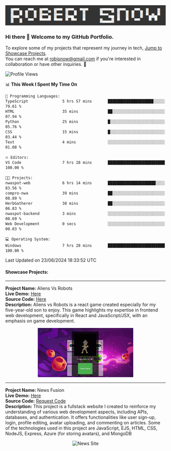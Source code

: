 <img alt="myname" src="assets/name.png" />

### Hi there 👋 Welcome to my GitHub Portfolio.
To explore some of my projects that represent my journey in tech, [Jump to Showcase Projects](#showcase-projects).  
You can reach me at robjsnow@gmail.com if you're interested in collaboration or have other inquiries.  :briefcase:



<!--START_SECTION:waka-->
![Profile Views](http://img.shields.io/badge/Profile%20Views-23-blue)

📊 **This Week I Spent My Time On** 

```text
💬 Programming Languages: 
TypeScript               5 hrs 57 mins       ████████████████████░░░░░   79.61 % 
HTML                     35 mins             ██░░░░░░░░░░░░░░░░░░░░░░░   07.94 % 
Python                   25 mins             █░░░░░░░░░░░░░░░░░░░░░░░░   05.76 % 
CSS                      15 mins             █░░░░░░░░░░░░░░░░░░░░░░░░   03.44 % 
Text                     4 mins              ░░░░░░░░░░░░░░░░░░░░░░░░░   01.08 % 

🔥 Editors: 
VS Code                  7 hrs 28 mins       █████████████████████████   100.00 % 

🐱‍💻 Projects: 
nwaspot-web              6 hrs 14 mins       █████████████████████░░░░   83.56 % 
compro-nwa               39 mins             ██░░░░░░░░░░░░░░░░░░░░░░░   08.89 % 
HerbGatherer             30 mins             ██░░░░░░░░░░░░░░░░░░░░░░░   06.83 % 
nwaspot-backend          3 mins              ░░░░░░░░░░░░░░░░░░░░░░░░░   00.69 % 
Web Development          0 secs              ░░░░░░░░░░░░░░░░░░░░░░░░░   00.03 % 

💻 Operating System: 
Windows                  7 hrs 28 mins       █████████████████████████   100.00 % 
```


 Last Updated on 23/06/2024 18:33:52 UTC
<!--END_SECTION:waka-->

<!--
**robjsnow/robjsnow** is a ✨ _special_ ✨ repository because its `README.md` (this file) appears on your GitHub profile.

Here are some ideas to get you started:

- 🔭 I’m currently working on ...
- 🌱 I’m currently learning ...
- 👯 I’m looking to collaborate on ...
- 🤔 I’m looking for help with ...
- 💬 Ask me about ...
- 📫 How to reach me: ...
- 😄 Pronouns: ...
- ⚡ Fun fact: ...
-->

#### Showcase Projects:

---

**Project Name:** Aliens Vs Robots  
**Live Demo:** [Here](https://yellow-water-02e94ce10.4.azurestaticapps.net/)  
**Source Code:** [Here](https://github.com/robjsnow/avr/)  
**Description:** Aliens vs Robots is a react game created especially for my five-year-old son to enjoy. This game highlights my expertise in frontend web development, specifically in React and JavaScript/JSX, with an emphasis on game development.  
<div align="center"><a href="https://yellow-water-02e94ce10.4.azurestaticapps.net/">
  <img src="https://github.com/robjsnow/avr/blob/main/screenshots/avrSS.jpg?raw=true" alt="Dancing Robot" width="300" />
</a></div>

---
**Project Name:**  News Fusion  
**Live Demo:**  [Here](https://newsfusion-3a88334147f8.herokuapp.com/)  
**Source Code:**  [Request Code](mailto:robjsnow@gmailcom)  
**Description:**  This project is a fullstack website I created to reinforce my understanding of various web development aspects, including APIs, databases, and authentication. It offers functionalities like user sign-up, login, profile editing, avatar uploading, and commenting on articles. Some of the technologies used in this project are JavaScript, EJS, HTML, CSS, NodeJS, Express, Azure (for storing avatars), and MongoDB
<div align="center"<a href="https://yellow-water-02e94ce10.4.azurestaticapps.net/">
  <img src="https://ashy-desert-0dbaf2a10.4.azurestaticapps.net/news1.jpeg" alt="News Site" width="300" />
</a></div>

